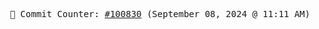 <p align="center">
    <samp>
        📮 Commit Counter: <a href="https://github.com/Javascript-void0/Javascript-void0/commits/main">#100830</a> (September 08, 2024 @ 11:11 AM)
    </samp>
</p>